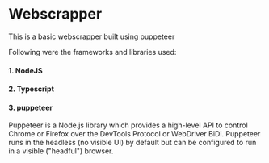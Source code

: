 # Webscrapper

This is a basic webscrapper built using puppeteer

Following were the frameworks and libraries used:

#### 1. NodeJS

#### 2. Typescript

#### 3. puppeteer

Puppeteer is a Node.js library which provides a high-level API to control Chrome or Firefox over the DevTools Protocol or WebDriver BiDi. Puppeteer runs in the headless (no visible UI) by default but can be configured to run in a visible ("headful") browser.

